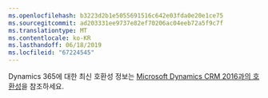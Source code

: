 ```yaml
---
ms.openlocfilehash: b3223d2b1e5055691516c642e03fda0e20e1ce75
ms.sourcegitcommit: ad203331ee9737e82ef70206ac04eeb72a5f9c7f
ms.translationtype: MT
ms.contentlocale: ko-KR
ms.lasthandoff: 06/18/2019
ms.locfileid: "67224545"
---
```

Dynamics 365에 대한 최신 호환성 정보는 [Microsoft Dynamics CRM 2016과의 호환성](https://support.microsoft.com/en-us/kb/3124955)을 참조하세요.